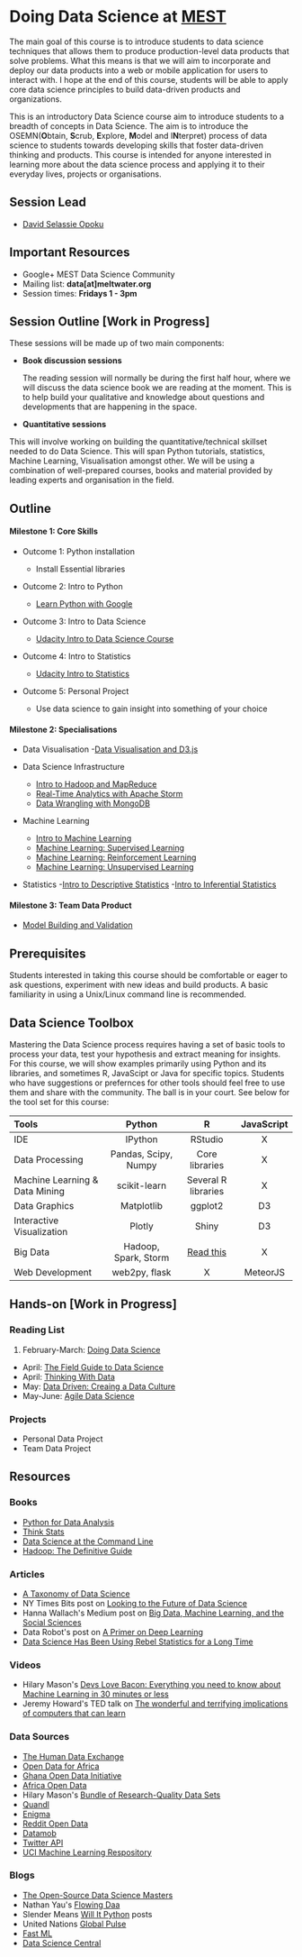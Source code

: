 # Doing Data Science at [MEST](http://www.meltwater.org)


The main goal of this course is to introduce students to data science techniques that allows them to produce production-level data products that solve problems. What this means is that we will aim to incorporate and deploy our data products into a web or mobile application for users to interact with. I hope at the end of this course, students will be able to apply core data science principles to build data-driven products and organizations.


This is an introductory Data Science course aim to introduce students to a breadth of concepts in Data Science. The aim is to introduce the OSEMN(**O**btain, **S**crub, **E**xplore, **M**odel and I**N**terpret) process of data science to students towards developing skills that foster data-driven thinking and products. This course is intended for anyone interested in learning more about the data science process and applying it to their everyday lives, projects or organisations.

## Session Lead
- [David Selassie Opoku](https://www.github.com/sdopoku)

## Important Resources
+ Google+ MEST Data Science Community
+ Mailing list: **data[at]meltwater.org**
+ Session times: **Fridays 1 - 3pm**



## Session Outline [Work in Progress]

  These sessions will be made up of two main components:
  - **Book discussion sessions**

      The reading session will normally be during the first half hour, where we will discuss the data science book we are reading at the moment. This is to help build your qualitative and knowledge about questions and developments that are happening in the space.

  - **Quantitative sessions**

  This will involve working on building the quantitative/technical skillset needed to do Data Science. This will span Python tutorials, statistics, Machine Learning, Visualisation amongst other. We will be using a combination of well-prepared courses, books and material provided by leading experts and organisation in the field.


## Outline

#### Milestone 1: Core Skills
- Outcome 1: Python installation
  - Install Essential libraries


- Outcome 2: Intro to Python
    - [Learn Python with Google](https://developers.google.com/edu/python/)


- Outcome 3: Intro to Data Science
    - [Udacity Intro to Data Science Course](https://www.udacity.com/course/ud359)


- Outcome 4: Intro to Statistics
    - [Udacity Intro to Statistics](https://www.udacity.com/course/st101)


- Outcome 5: Personal Project
  - Use data science to gain insight into something of your choice



#### Milestone 2: Specialisations  
- Data Visualisation
  -[Data Visualisation and D3.js](https://www.udacity.com/course/ud507)

- Data Science Infrastructure
  - [Intro to Hadoop and MapReduce](https://www.udacity.com/course/ud617)
  - [Real-Time Analytics with Apache Storm](https://www.udacity.com/course/ud381)
  - [Data Wrangling with MongoDB](https://www.udacity.com/course/ud032)


- Machine Learning
  - [Intro to Machine Learning](https://www.udacity.com/course/ud120)
  - [Machine Learning: Supervised Learning](https://www.udacity.com/course/ud675)
  - [Machine Learning: Reinforcement Learning](https://www.udacity.com/course/ud820)
  - [Machine Learning: Unsupervised Learning](https://www.udacity.com/course/ud741)


- Statistics
  -[Intro to Descriptive Statistics](https://www.udacity.com/course/ud827)
  -[Intro to Inferential Statistics](https://www.udacity.com/course/ud201)


#### Milestone 3: Team Data Product
- [Model Building and Validation](https://www.udacity.com/course/ud919)





## Prerequisites

Students interested in taking this course should be comfortable or eager to ask questions, experiment with new ideas and build products. A basic familiarity in using a Unix/Linux command line is recommended.

## Data Science Toolbox

Mastering the Data Science process requires having a set of basic tools to process your data, test your hypothesis and extract meaning for insights.  For this course, we will show examples primarily using Python and its libraries, and sometimes R, JavaScipt or Java for specific topics. Students who have suggestions or prefernces for other tools should feel free to use them and share with the community. The ball is in your court. See below for the tool set for this course:

| Tools                             | Python                    | R                          | JavaScript                         |
| :------------------------------- | :-----------------------: | :------------------------: | :--------------------------------: |
| IDE                               | IPython                   | RStudio                    |  X                                 |
| Data Processing                   |  Pandas, Scipy, Numpy     | Core libraries             |  X                                 |
| Machine Learning & Data Mining    | scikit-learn              | Several R libraries        |  X                                 |
| Data Graphics                     | Matplotlib                | ggplot2                    |  D3                                |
| Interactive Visualization         | Plotly                    | Shiny                      |  D3                                |
| Big Data                          | Hadoop, Spark, Storm      | [Read this]                |  X                                 |
| Web  Development                  | web2py, flask             | X                          |  MeteorJS                          |

[Read this]: http://www.r-bloggers.com/five-ways-to-handle-big-data-in-r


## Hands-on [Work in Progress]
### Reading List
1. February-March: [Doing Data Science](http://shop.oreilly.com/product/0636920028529.do)
+ April: [The Field Guide to Data Science](http://www.boozallen.com/insights/2013/11/data-science-field-guide)
+ April: [Thinking With Data](http://shop.oreilly.com/product/0636920029182.do)
+ May: [Data Driven: Creaing a Data Culture](http://www.oreilly.com/data/free/data-driven.csp)
+ May-June: [Agile Data Science](http://shop.oreilly.com/product/0636920025054.do)



### Projects
  + Personal Data Project
  + Team Data Project

## Resources


### Books
+ [Python for Data Analysis](http://shop.oreilly.com/product/0636920023784.do)
+ [Think Stats](http://shop.oreilly.com/product/0636920034094.do)
+ [Data Science at the Command Line](http://datascienceatthecommandline.com/)
+ [Hadoop: The Definitive Guide](http://shop.oreilly.com/product/0636920033448.do)

### Articles
+ [A Taxonomy of Data Science](http://www.dataists.com/2010/09/a-taxonomy-of-data-science/)
+ NY Times Bits post on [Looking to the Future of Data Science](http://bits.blogs.nytimes.com/2014/08/27/looking-to-the-future-of-data-science)
+ Hanna Wallach's Medium post on [Big Data, Machine Learning, and the Social Sciences](https://medium.com/@hannawallach/big-data-machine-learning-and-the-social-sciences-927a8e20460d)
+ Data Robot's post on [A Primer on Deep Learning](http://www.datarobot.com/blog/a-primer-on-deep-learning/)
+ [Data Science Has Been Using Rebel Statistics for a Long Time](http://www.datasciencecentral.com/profiles/blogs/data-science-has-been-using-rebel-statistics-for-a-long-time)

### Videos
+ Hilary Mason's [Devs Love Bacon: Everything you need to know about Machine Learning in 30 minutes or less](http://www.hilarymason.com/presentations-2/devs-love-bacon-everything-you-need-to-know-about-machine-learning-in-30-minutes-or-less/)
+ Jeremy Howard's TED talk on [The wonderful and terrifying implications of computers that can learn](http://www.ted.com/talks/jeremy_howard_the_wonderful_and_terrifying_implications_of_computers_that_can_learn)

### Data Sources
+ [The Human Data Exchange](https://data.hdx.rwlabs.org)
+ [Open Data for Africa](http://opendataforafrica.org/)
+ [Ghana Open Data Initiative](http://data.gov.gh/)
+ [Africa Open Data](http://africaopendata.org/)
+ Hilary Mason's [Bundle of Research-Quality Data Sets](https://bitly.com/bundles/hmason/1)
+ [Quandl](https://www.quandl.com/)
+ [Enigma](http://enigma.io/)
+ [Reddit Open Data](http://www.reddit.com/r/opendata)
+ [Datamob](http://datamob.org/datasets)
+ [Twitter API](https://dev.twitter.com/overview/api)
+ [UCI Machine Learning Respository](http://archive.ics.uci.edu/ml/index.html)


### Blogs
+ [The Open-Source Data Science Masters](http://datasciencemasters.org/)
+ Nathan Yau's [Flowing Daa](http://flowingdata.com/)
+ Slender Means [Will It Python](http://slendermeans.org/pages/will-it-python.html) posts
+ United Nations [Global Pulse](http://www.unglobalpulse.org/)
+ [Fast ML](http://fastml.com/)
+ [Data Science Central](http://www.datasciencecentral.com)
